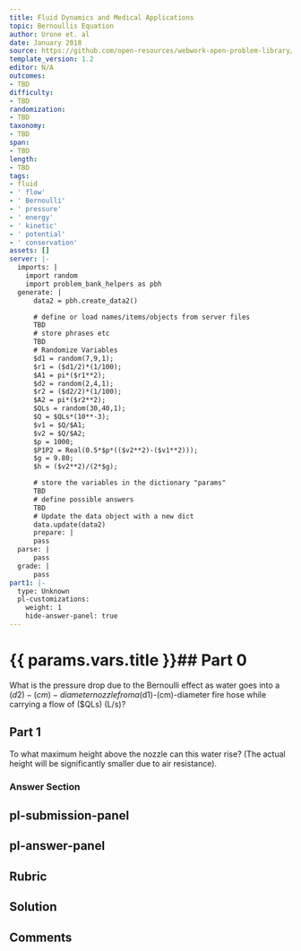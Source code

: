 ```yaml
---
title: Fluid Dynamics and Medical Applications
topic: Bernoullis Equation
author: Urone et. al
date: January 2018
source: https://github.com/open-resources/webwork-open-problem-library/tree/master/Contrib/BrockPhysics/College_Physics_Urone/12.Fluid_Dynamics_and_Medical_Applications/12-02.Bernoullis_Equation/NU_U17_12_02_007.pg
template_version: 1.2
editor: N/A
outcomes:
- TBD
difficulty:
- TBD
randomization:
- TBD
taxonomy:
- TBD
span:
- TBD
length:
- TBD
tags:
- fluid
- ' flow'
- ' Bernoulli'
- ' pressure'
- ' energy'
- ' kinetic'
- ' potential'
- ' conservation'
assets: []
server: |-
  imports: |
    import random
    import problem_bank_helpers as pbh
  generate: |
      data2 = pbh.create_data2()

      # define or load names/items/objects from server files
      TBD
      # store phrases etc
      TBD
      # Randomize Variables
      $d1 = random(7,9,1);
      $r1 = ($d1/2)*(1/100);
      $A1 = pi*($r1**2);
      $d2 = random(2,4,1);
      $r2 = ($d2/2)*(1/100);
      $A2 = pi*($r2**2);
      $QLs = random(30,40,1);
      $Q = $QLs*(10**-3);
      $v1 = $Q/$A1;
      $v2 = $Q/$A2;
      $p = 1000;
      $P1P2 = Real(0.5*$p*(($v2**2)-($v1**2)));
      $g = 9.80;
      $h = ($v2**2)/(2*$g);

      # store the variables in the dictionary "params"
      TBD
      # define possible answers
      TBD
      # Update the data object with a new dict
      data.update(data2)
      prepare: |
      pass
  parse: |
      pass
  grade: |
      pass
part1: |-
  type: Unknown
  pl-customizations:
    weight: 1
    hide-answer-panel: true
---
```


# {{ params.vars.title }}## Part 0 
What is the pressure drop due to the Bernoulli effect as water goes into a ($d2)-(cm)-diameter nozzle from a ($d1)-(cm)-diameter fire hose while carrying a flow of ($QLs) (L/s)? 
## Part 1 
To what maximum height above the nozzle can this water rise? (The actual height will be significantly smaller due to air resistance). 


### Answer Section 


## pl-submission-panel 


## pl-answer-panel 


## Rubric 


## Solution 


## Comments 


